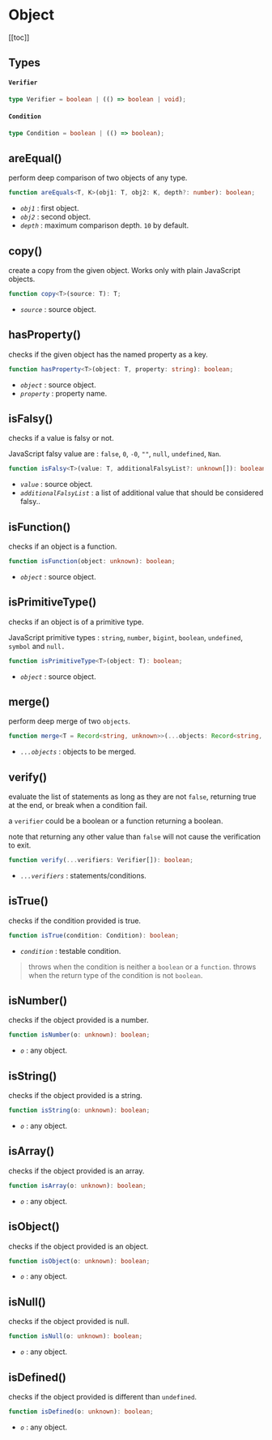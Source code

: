 # Object

[[toc]]

## Types

#### `Verifier`

```ts
type Verifier = boolean | (() => boolean | void);
```

#### `Condition`

```ts
type Condition = boolean | (() => boolean);
```

## areEqual()

perform deep comparison of two objects of any type.

```ts
function areEquals<T, K>(obj1: T, obj2: K, depth?: number): boolean;
```

- _`obj1`_ : first object.
- _`obj2`_ : second object.
- _`depth`_ : maximum comparison depth. `10` by default.

## copy()

create a copy from the given object. Works only with plain JavaScript objects.

```ts
function copy<T>(source: T): T;
```

- _`source`_ : source object.

## hasProperty()

checks if the given object has the named property as a key.

```ts
function hasProperty<T>(object: T, property: string): boolean;
```

- _`object`_ : source object.
- _`property`_ : property name.

## isFalsy()

checks if a value is falsy or not.

JavaScript falsy value are : `false`, `0`, `-0`, `""`, `null`, `undefined`, `Nan`.

```ts
function isFalsy<T>(value: T, additionalFalsyList?: unknown[]): boolean;
```

- _`value`_ : source object.
- _`additionalFalsyList`_ : a list of additional value that should be considered falsy..

## isFunction()

checks if an object is a function.

```ts
function isFunction(object: unknown): boolean;
```

- _`object`_ : source object.

## isPrimitiveType()

checks if an object is of a primitive type.

JavaScript primitive types : `string`, `number`, `bigint`, `boolean`, `undefined`, `symbol` and `null.`

```ts
function isPrimitiveType<T>(object: T): boolean;
```

- _`object`_ : source object.

## merge()

perform deep merge of two `objects`.

```ts
function merge<T = Record<string, unknown>>(...objects: Record<string, unknown>[]): T;
```

- _`...objects`_ : objects to be merged.

## verify()

evaluate the list of statements as long as they are not `false`, returning true at the end, or break when a condition fail.

a `verifier` could be a boolean or a function returning a boolean.

note that returning any other value than `false` will not cause the verification to exit.

```ts
function verify(...verifiers: Verifier[]): boolean;
```

- _`...verifiers`_ : statements/conditions.

## isTrue()

checks if the condition provided is true.

```ts
function isTrue(condition: Condition): boolean;
```

- _`condition`_ : testable condition.

> throws when the condition is neither a `boolean` or a `function`.
> throws when the return type of the condition is not `boolean`.

## isNumber()

checks if the object provided is a number.

```ts
function isNumber(o: unknown): boolean;
```

- _`o`_ : any object.

## isString()

checks if the object provided is a string.

```ts
function isString(o: unknown): boolean;
```

- _`o`_ : any object.

## isArray()

checks if the object provided is an array.

```ts
function isArray(o: unknown): boolean;
```

- _`o`_ : any object.

## isObject()

checks if the object provided is an object.

```ts
function isObject(o: unknown): boolean;
```

- _`o`_ : any object.

## isNull()

checks if the object provided is null.

```ts
function isNull(o: unknown): boolean;
```

- _`o`_ : any object.

## isDefined()

checks if the object provided is different than `undefined`.

```ts
function isDefined(o: unknown): boolean;
```

- _`o`_ : any object.
